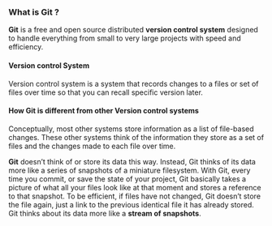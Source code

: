 ### What is Git ?

**Git** is a free and open source distributed **version control system** designed to handle everything from small to very large projects with speed and efficiency. 

#### Version control System 

Version control system is a system that records changes to a files or set of files over time so that you can recall specific version later.

#### How Git is different from other Version control systems

Conceptually, most other systems store information as a list of file-based changes. These other systems  think of the information they store as a set of files and the changes made to each file over time.

**Git** doesn’t think of or store its data this way. Instead, Git thinks of its data more like a series of snapshots of a miniature filesystem. With Git, every time you commit, or save the state of your project, Git basically takes a picture of what all your files look like at that moment and stores a reference to that snapshot. 
To be efficient, if files have not changed, Git doesn’t store the file again, just a link to the previous identical file it has already stored. Git thinks about its data more like a **stream of snapshots**.